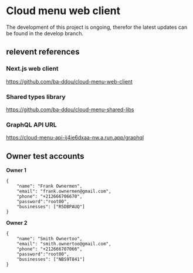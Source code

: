 # Cloud menu web client

The development of this project is ongoing, therefor the latest updates can be found in the develop branch.

## relevent references

### Next.js web client

https://github.com/ba-ddou/cloud-menu-web-client

### Shared types library

https://github.com/ba-ddou/cloud-menu-shared-libs

### GraphQL API URL

https://cloud-menu-api-ij4ie6dxaa-nw.a.run.app/graphql

## Owner test accounts

**Owner 1**

```
{
    "name": "Frank Ownermen",
    "email": "frank.ownermen@gmail.com",
    "phone": "+212666706670",
    "password":"root00",
    "businesses": ["R5DBPAUQ"]
}
```

**Owner 2**

```
{
    "name": "Smith Ownertoo",
    "email": "smith.ownertoo@gmail.com",
    "phone": "+212666707066",
    "password":"root00",
    "businesses": ["NBS9T841"]
}
```
